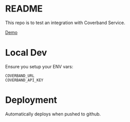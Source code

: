 # README

This repo is to test an integration with Coverband Service.

[Demo](https://coverband-service-demo.herokuapp.com/)

# Local Dev

Ensure you setup your ENV vars:

```
COVERBAND_URL
COVERBAND_API_KEY
```	

# Deployment

Automatically deploys when pushed to github.